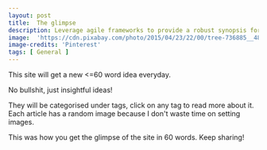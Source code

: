 ```yaml
---
layout: post
title:  The glimpse
description: Leverage agile frameworks to provide a robust synopsis for high level overviews. Iterative a...
image:  'https://cdn.pixabay.com/photo/2015/04/23/22/00/tree-736885__480.jpg'
image-credits: 'Pinterest'
tags: [ General ]
---
```


This site will get a new <=60 word idea everyday. 

No bullshit, just insightful ideas!

They will be categorised under tags, click on any tag to read more about it.
Each article has a random image because I don't waste time on setting images.

This was how you get the glimpse of the site in 60 words. Keep sharing!
